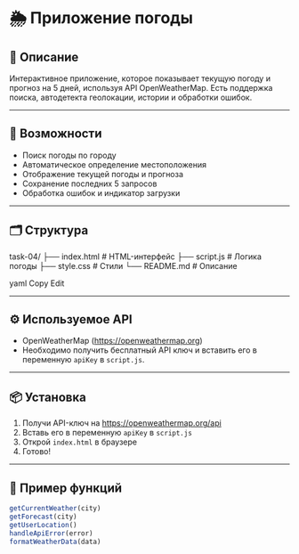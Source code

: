 # 🌦 Приложение погоды

## 📌 Описание

Интерактивное приложение, которое показывает текущую погоду и прогноз на 5 дней, используя API OpenWeatherMap. Есть поддержка поиска, автодетекта геолокации, истории и обработки ошибок.

---

## 🚀 Возможности

- Поиск погоды по городу
- Автоматическое определение местоположения
- Отображение текущей погоды и прогноза
- Сохранение последних 5 запросов
- Обработка ошибок и индикатор загрузки

---

## 🗂 Структура

task-04/
├── index.html # HTML-интерфейс
├── script.js # Логика погоды
├── style.css # Стили
└── README.md # Описание

yaml
Copy
Edit

---

## ⚙ Используемое API

- OpenWeatherMap (https://openweathermap.org)
- Необходимо получить бесплатный API ключ и вставить его в переменную `apiKey` в `script.js`.

---

## 📦 Установка

1. Получи API-ключ на https://openweathermap.org/api
2. Вставь его в переменную `apiKey` в `script.js`
3. Открой `index.html` в браузере
4. Готово!

---

## 🧪 Пример функций

```js
getCurrentWeather(city)
getForecast(city)
getUserLocation()
handleApiError(error)
formatWeatherData(data)